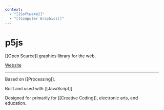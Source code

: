 ```yaml
---
context:
  - "[[Software]]"
  - "[[Computer Graphics]]"
---
```


# p5js

[[Open Source]] graphics library for the web.

[Website](https://p5js.org/)

---

Based on [[Processing]].

Built and used with [[JavaScript]].

Designed for primarily for [[Creative Coding]], electronic arts, and education.
